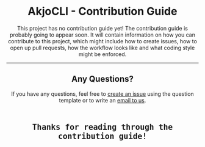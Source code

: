 <h1 align="center" style="padding-top: 2px;">AkjoCLI - Contribution Guide</h1>

<p align="center">
    This project has no contribution guide yet! The contribution guide is probably going to appear soon. It will contain information on how you can contribute to this project, which might include how to create issues, how to open up pull requests, how the workflow looks like and what coding style might be enforced.
</p>

<hr />

<h2 align="center">Any Questions?</h2>

<p align="center">
    If you have any questions, feel free to <a href="https://github.com/AkjoStudios/AkjoCLI/issues">create an issue</a> using the question template or to write an <a href="mailto:akjostudios@gmx.net">email to us</a>. <br />
    <br />
</p>

<h2 style="font-size: 24px" align="center"><code>Thanks for reading through the contribution guide!</code></h2>
